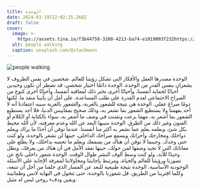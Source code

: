 ```yaml
---
title: الوحدة
date: 2024-03-19T22:02:25.268Z
draft: false
cover:
  image: >-
    https://assets.tina.io/f3b44758-3200-4213-ba74-e1019093f232https://unsplash.com/photos/AB5hzDz7GU4/download?ixid=M3wxMjA3fDB8MXxhbGx8MjV8fHx8fHwyfHwxNzEwODg1NDY1fA&\&w=640
  alt: people walking
  caption: unsplash.com/@stachmann
---
```


![people walking](https://unsplash.com/photos/AB5hzDz7GU4/download?ixid=M3wxMjA3fDB8MXxhbGx8MjV8fHx8fHwyfHwxNzEwODg1NDY1fA&\&w=640)

الوحدة مصدرها العقل والأفكار التي تشكل رؤيتنا للعالم. شخصين في نفس الظروف لا يشعران بنفس القدر من الوحدة. الوحدة دائمًا اختيار شخصي. قد نضطر أن نكون وحيدين أحيانًا لحماية أنفسنا، وأحيانًا أخرى نختر ذلك لمعاقبة أنفسنا، وأحيانًا أخرى كنوع من الصراخ الاجتماعي لعدم القدرة على طلب المساعدة، على أمل أن يأتينا منقذ ما. لكنها دومًا صراع عقلي. الوحدة هي نتيجة للشعور بالغربة، والشعور بالغربة سببه اعتقادنا أنه لا أحد يفهمنا ولا يستطيع الشعور بما نشعر به، وذلك صحيح بمقاييس الدنيا، فلا أحد يستطيع الشعور بما أشعر به، مهما برعت وتفننت في وصف ما أشعر به، سواء بالكتابة أو الكلام أو الفنون وغير ذلك من الطرق. الوحدة سببها البعد عن الله وعدم معرفته، لأن الله محيط بكل شئ، وبعلمه يعلم عما نشعر به أكثر منا أنفسنا. عندما توقن أن أحدًا ما يراك ويعلم دواخلك ومخارجك وأحزانك ويسمع صراخك الداخلي، حينها لن تشعر بالوحدة، ولو كنت حتى وحدك. وحينما لا توقن أن هناك من يسمعك ويعلم ما تحسه بداخلك، ولا يطلع على معاناتك التي لا تجيد وصفها لمن حولك، حينها تفقد الأمل في أن هناك من يعرفك، وتظل وحيدًا للأبد، ولو كنت وسط ألوف البشر طوال الوقت. الوحدة شعور داخلي ناتج عن تصورنا ورؤيتنا للعالم والحياة، ومرتبط بإجابتنا ومحاولاتنا لمعرفة الإجابة على الأسئلة الوجودية الأساسية. الوحدة نتيجة طبيعية للبعد عن المسار الذي خلقنا من أجل أن نتبعه، وكلما اقتربنا من الطريق، قل شعورنا بالوحدة، حتى تتحول في النهاية لانس وطمانينة ويقين ودفء روحي ليس له مثيل.
